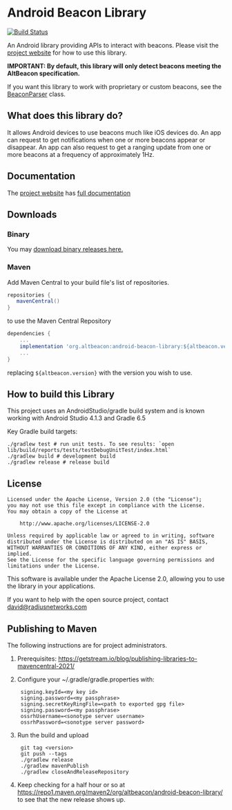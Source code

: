 Android Beacon Library
=======================

[![Build Status](https://circleci.com/gh/AltBeacon/android-beacon-library.png?circle-token=4e11fb0dccaa8b98bc67fdbe38b179e4a7d07c27)](https://circleci.com/gh/AltBeacon/android-beacon-library)

An Android library providing APIs to interact with beacons.  Please visit the
[project website](http://altbeacon.github.io/android-beacon-library/) for how to use this library.

**IMPORTANT:  By default, this library will only detect beacons meeting the AltBeacon specification.**

If you want this library to work with proprietary or custom beacons, see the [BeaconParser](http://altbeacon.github.io/android-beacon-library/javadoc/org/altbeacon/beacon/BeaconParser.html) class.

## What does this library do?

It allows Android devices to use beacons much like iOS devices do.  An app can request to get notifications when one
or more beacons appear or disappear.  An app can also request to get a ranging update from one or more beacons
at a frequency of approximately 1Hz.

## Documentation

The [project website](http://altbeacon.github.io/android-beacon-library/) has [full documentation](http://altbeacon.github.io/android-beacon-library/documentation.html) 

## Downloads

### Binary

You may [download binary releases here.](http://altbeacon.github.io/android-beacon-library/download.html)

### Maven

Add Maven Central to your build file's list of repositories.

```groovy
repositories {
   mavenCentral()
}
```

to use the Maven Central Repository

```groovy
dependencies {
    ...
    implementation 'org.altbeacon:android-beacon-library:${altbeacon.version}'
    ...
}
```

replacing `${altbeacon.version}` with the version you wish to use.

## How to build this Library

This project uses an AndroidStudio/gradle build system and is known working with Android Studio
4.1.3 and Gradle 6.5

Key Gradle build targets:

    ./gradlew test # run unit tests. To see results: `open lib/build/reports/tests/testDebugUnitTest/index.html`
    ./gradlew build # development build
    ./gradlew release # release build

## License

    Licensed under the Apache License, Version 2.0 (the "License");
    you may not use this file except in compliance with the License.
    You may obtain a copy of the License at

        http://www.apache.org/licenses/LICENSE-2.0

    Unless required by applicable law or agreed to in writing, software
    distributed under the License is distributed on an "AS IS" BASIS,
    WITHOUT WARRANTIES OR CONDITIONS OF ANY KIND, either express or implied.
    See the License for the specific language governing permissions and
    limitations under the License.

This software is available under the Apache License 2.0, allowing you to use the library in your applications.

If you want to help with the open source project, contact david@radiusnetworks.com

## Publishing to Maven

The following instructions are for project administrators.

1. Prerequisites: https://getstream.io/blog/publishing-libraries-to-mavencentral-2021/ 

2. Configure your  ~/.gradle/gradle.properties with:

        signing.keyId=<my key id>
        signing.password=<my passphrase>
        signing.secretKeyRingFile=<path to exported gpg file>
        signing.password=<my passphrase>
        ossrhUsername=<sonotype server username>
        ossrhPassword=<sonotype server password>

3. Run the build and upload

        git tag <version>
        git push --tags 
        ./gradlew release 
        ./gradlew mavenPublish
        ./gradlew closeAndReleaseRepository

4. Keep checking for a half hour or so at https://repo1.maven.org/maven2/org/altbeacon/android-beacon-library/ to see that the new release shows up.
